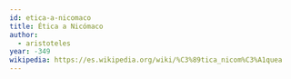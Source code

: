 ```yaml
---
id: etica-a-nicomaco
title: Ética a Nicómaco
author:
  - aristoteles
year: -349
wikipedia: https://es.wikipedia.org/wiki/%C3%89tica_nicom%C3%A1quea
---
```

